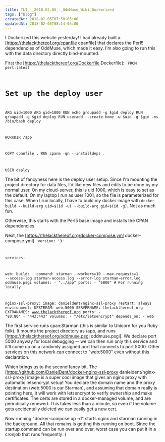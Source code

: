 ```yaml
---
title: TLT_-_2018.02.05_-_OddMuse_Wiki_Dockerized
tags: ["blog"]
createdAt: 2018-02-05T07:50-05:00
updatedAt: 2018-02-05T08:14-05:00
---
```


I Dockerized this website yesterday! I had already built a [https://thelackthereof.org/cpanfile cpanfile] that declares the Perl5 dependencies of OddMuse, which made it easy. I'm also going to run this with the data directory directly bind-mounted.

First the [https://thelackthereof.org/Dockerfile Dockerfile]:
<code>
FROM perl:latest

# Set up the deploy user
ARG uid=1000
ARG gid=1000
RUN echo groupadd -g $gid deploy
RUN groupadd -g $gid deploy
RUN useradd --create-home -u $uid -g $gid -ms /bin/bash deploy

WORKDIR /app

COPY cpanfile .
RUN cpanm -qn --installdeps .

USER deploy
</code>

The bit of fancyness here is the deploy user setup. Since I'm mounting the project directory for data files, I'd like new files and edits to be done by my normal user. On my cloud-server, this is uid 1000, which is easy to set as the default. On my laptop I run as user 1001, so the file is parameterized for this case. When I run locally, I have to build my docker image with `docker build --build-arg uid=$(id -u) --build-arg gid=$(id -g)`. Not as much fun.

Otherwise, this starts with the Perl5 base image and installs the CPAN dependencies.

Next, the [https://thelackthereof.org/docker-compose.yml docker-compose.yml]
<code>
version: '3'

services:

  web:
    build: .
    command: starman --workers=10 --max-requests=1 --access-log starman-access.log --error-log starman-error.log oddmuse.psgi
    volumes:
      - ".:/app"
    ports:
      - "5000" # For running locally

  nginx-ssl-proxy:
    image: danieldent/nginx-ssl-proxy
    restart: always
    environment:
      UPSTREAM: web:5000
      SERVERNAME: thelackthereof.org
      EXTRANAMES: www.thelackthereof.org
    ports:
      - "80:80"
      - "443:443"
    volumes:
      - "/etc/letsencrypt"
    depends_on:
      - web
</code>

The first service runs cpan:Starman (this is similar to Unicorn for you Ruby folk). It mounts the project directory as /app, and runs [https://thelackthereof.org/oddmuse.psgi oddmuse.psgi]. We declare port 5000 anyway for local debugging -- we can then run only this service and it'll come up on a randomly assigned port that connects to port 5000. Other services on this network can connect to "web:5000" even without this declaration.

Which brings us to the second fancy bit. The [https://github.com/DanielDent/docker-nginx-ssl-proxy danieldent/nginx-ssl-proxy] image is a super cool image that gives an nginx proxy with automatic letsencrypt setup! You declare the domain name and the proxy destination (web:5000 is our Starman), and assuming that domain really is pointing here, it will work with letsencrypt to verify ownership and make certificates. The certs are stored in a docker-managed volume, and are periodically renewed. This takes less than a minute, so even if the volume gets accidentally deleted we can easily get a new cert.

Now running "docker-compose up -d" starts nginx and starman running in the background. All that remains is getting this running on boot. Since the startup command can be run over and over, worst case you can put it in a cronjob that runs frequently :)

